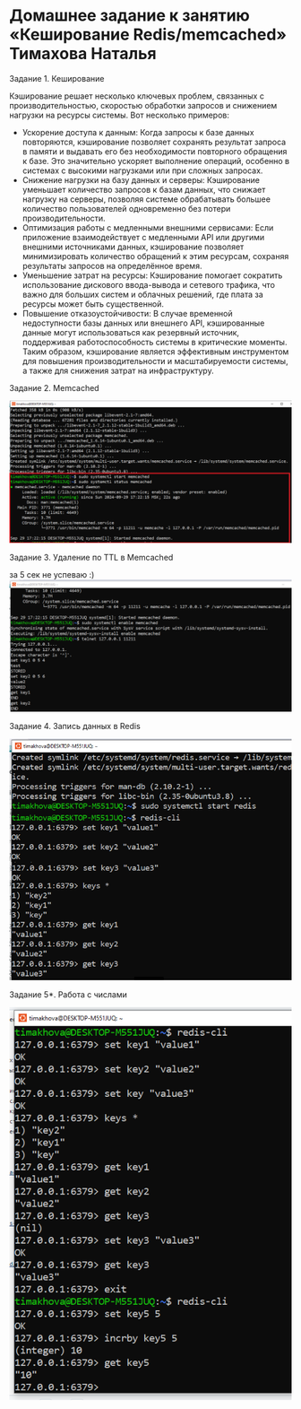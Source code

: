 # Домашнее задание к занятию «Кеширование Redis/memcached» Тимахова Наталья

Задание 1. Кеширование

Кэширование решает несколько ключевых проблем, связанных с производительностью, скоростью обработки запросов и снижением нагрузки на ресурсы системы. Вот несколько примеров:
- Ускорение доступа к данным: Когда запросы к базе данных повторяются, кэширование позволяет сохранять результат запроса в памяти и выдавать его без необходимости повторного обращения к базе. Это значительно ускоряет выполнение операций, особенно в системах с высокими нагрузками или при сложных запросах.
- Снижение нагрузки на базу данных и серверы: Кэширование уменьшает количество запросов к базам данных, что снижает нагрузку на серверы, позволяя системе обрабатывать большее количество пользователей одновременно без потери производительности.
- Оптимизация работы с медленными внешними сервисами: Если приложение взаимодействует с медленными API или другими внешними источниками данных, кэширование позволяет минимизировать количество обращений к этим ресурсам, сохраняя результаты запросов на определённое время.
- Уменьшение затрат на ресурсы: Кэширование помогает сократить использование дискового ввода-вывода и сетевого трафика, что важно для больших систем и облачных решений, где плата за ресурсы может быть существенной.
- Повышение отказоустойчивости: В случае временной недоступности базы данных или внешнего API, кэшированные данные могут использоваться как резервный источник, поддерживая работоспособность системы в критические моменты.
Таким образом, кэширование является эффективным инструментом для повышения производительности и масштабируемости системы, а также для снижения затрат на инфраструктуру.

Задание 2. Memcached

![Memcached](https://github.com/timakhova/hw_Redis-memcached/blob/main/2-memchavtive.png)

Задание 3. Удаление по TTL в Memcached

за 5 сек не успеваю :)
![TTL в Memcached](https://github.com/timakhova/hw_Redis-memcached/blob/main/3-telnet.png)

Задание 4. Запись данных в Redis

![Redis](https://github.com/timakhova/hw_Redis-memcached/blob/main/4-redis.png)

Задание 5*. Работа с числами

![incrby](https://github.com/timakhova/hw_Redis-memcached/blob/main/5-incrby.png)
